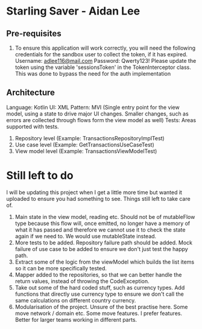 # Starling Saver - Aidan Lee

## Pre-requisites
1. To ensure this application will work correctly, you will need the following credentials for the sandbox user to collect the token, if it has expired.
Username: adlee116@mail.com 
Password: Qwerty123!
Please update the token using the variable 'sessionsToken' in the TokenInterceptor class. This was done to bypass the need for the auth implementation

## Architecture
Language: Kotlin
UI: XML
Pattern: MVI (Single entry point for the view model, using a state to drive major UI changes. Smaller changes, such as errors are collected through flows form the view model as well)
Tests: Areas supported with tests. 
1. Repository level (Example: TransactionsRepositoryImplTest)
2. Use case level (Example: GetTransactionsUseCaseTest)
3. View model level (Example: TransactionsViewModelTest)

# Still left to do
I will be updating this project when I get a little more time but wanted it uploaded to ensure you had something to see. 
Things still left to take care of. 
1. Main state in the view model, reading etc. Should not be of mutableFlow type because this flow will, once emitted, no longer have a memory of what it has passed and therefore we cannot use it to check the state again if we need to. 
We would use mutableState instead. 
2. More tests to be added. Repository failure path should be added. Mock failure of use case to be added to ensure we don't just test the happy path. 
3. Extract some of the logic from the viewModel which builds the list items so it can be more specifically tested. 
4. Mapper added to the repositories, so that we can better handle the return values, instead of throwing the CodeException. 
5. Take out some of the hard coded stuff, such as currency types. Add functions that directly use currency type to ensure we don't call the same calculations on different country currency.
6. Modularisation of the project. Unsure of the best practise here. Some move network / domain etc. Some move features. I prefer features. Better for larger teams working in different parts.  

